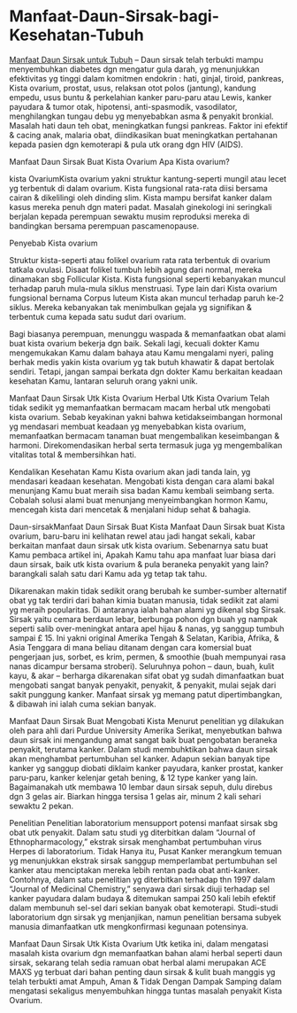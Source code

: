 # Manfaat-Daun-Sirsak-bagi-Kesehatan-Tubuh

<a href="http://daihatsu.co.id/kokgituya/article/lifestyle/1001-manfaat-daun-sirsak">Manfaat Daun Sirsak untuk Tubuh</a> – Daun sirsak telah terbukti mampu menyembuhkan diabetes dgn mengatur gula darah, yg menunjukkan efektivitas yg tinggi dalam komitmen endokrin : hati, ginjal, tiroid, pankreas, Kista ovarium, prostat, usus, relaksan otot polos (jantung), kandung empedu, usus buntu & perkelahian kanker paru-paru atau Lewis, kanker payudara & tumor otak, hipotensi, anti-spasmodik, vasodilator, menghilangkan tungau debu yg menyebabkan asma & penyakit bronkial. Masalah hati daun teh obat, meningkatkan fungsi pankreas. Faktor ini efektif & cacing anak, malaria obat, diindikasikan buat meningkatkan pertahanan kepada pasien dgn kemoterapi & pula utk orang dgn HIV (AIDS). 

Manfaat Daun Sirsak Buat Kista Ovarium 
Apa Kista ovarium? 

kista OvariumKista ovarium yakni struktur kantung-seperti mungil atau lecet yg terbentuk di dalam ovarium. Kista fungsional rata-rata diisi bersama cairan & dikelilingi oleh dinding slim. Kista mampu bersifat kanker dalam kasus mereka penuh dgn materi padat. Masalah ginekologi ini seringkali berjalan kepada perempuan sewaktu musim reproduksi mereka di bandingkan bersama perempuan pascamenopause. 

Penyebab Kista ovarium 

Struktur kista-seperti atau folikel ovarium rata rata terbentuk di ovarium tatkala ovulasi. Disaat folikel tumbuh lebih agung dari normal, mereka dinamakan sbg Follicular Kista. Kista fungsional seperti kebanyakan muncul terhadap paruh mula-mula siklus menstruasi. Type lain dari Kista ovarium fungsional bernama Corpus luteum Kista akan muncul terhadap paruh ke-2 siklus. Mereka kebanyakan tak menimbulkan gejala yg signifikan & terbentuk cuma kepada satu sudut dari ovarium. 

Bagi biasanya perempuan, menunggu waspada & memanfaatkan obat alami buat kista ovarium bekerja dgn baik. Sekali lagi, kecuali dokter Kamu mengemukakan Kamu dalam bahaya atau Kamu mengalami nyeri, paling berhak medis yakin kista ovarium yg tak butuh khawatir & dapat bertolak sendiri. Tetapi, jangan sampai berkata dgn dokter Kamu berkaitan keadaan kesehatan Kamu, lantaran seluruh orang yakni unik. 

Manfaat Daun Sirsak Utk Kista Ovarium 
Herbal Utk Kista Ovarium 
Telah tidak sedikit yg memanfaatkan bermacam macam herbal utk mengobati kista ovarium. Sebab keyakinan yakni bahwa ketidakseimbangan hormonal yg mendasari membuat keadaan yg menyebabkan kista ovarium, memanfaatkan bermacam tanaman buat mengembalikan keseimbangan & harmoni. Direkomendasikan herbal serta termasuk juga yg mengembalikan vitalitas total & membersihkan hati. 

Kendalikan Kesehatan Kamu 
Kista ovarium akan jadi tanda lain, yg mendasari keadaan kesehatan. Mengobati kista dengan cara alami bakal menunjang Kamu buat meraih sisa badan Kamu kembali seimbang serta. Cobalah solusi alami buat menunjang menyeimbangkan hormon Kamu, mencegah kista dari mencetak & menjalani hidup sehat & bahagia. 

Daun-sirsakManfaat Daun Sirsak Buat Kista 
Manfaat Daun Sirsak buat Kista ovarium, baru-baru ini kelihatan rewel atau jadi hangat sekali, kabar berkaitan manfaat daun sirsak utk kista ovarium. Sebenarnya satu buat Kamu pembaca artikel ini, Apakah Kamu tahu apa manfaat luar biasa dari daun sirsak, baik utk kista ovarium & pula beraneka penyakit yang lain? barangkali salah satu dari Kamu ada yg tetap tak tahu. 

Dikarenakan makin tidak sedikit orang berubah ke sumber-sumber alternatif obat yg tak terdiri dari bahan kimia buatan manusia, tidak sedikit zat alami yg meraih popularitas. Di antaranya ialah bahan alami yg dikenal sbg Sirsak. Sirsak yaitu cemara berdaun lebar, berbunga pohon dgn buah yg nampak seperti salib over-meningkat antara apel hijau & nanas, yg sanggup tumbuh sampai £ 15. Ini yakni original Amerika Tengah & Selatan, Karibia, Afrika, & Asia Tenggara di mana beliau ditanam dengan cara komersial buat pengerjaan jus, sorbet, es krim, permen, & smoothie (buah mempunyai rasa nanas dicampur bersama stroberi). Seluruhnya pohon – daun, buah, kulit kayu, & akar – berharga dikarenakan sifat obat yg sudah dimanfaatkan buat mengobati sangat banyak penyakit, penyakit, & penyakit, mulai sejak dari sakit punggung kanker. Manfaat sirsak yg memang patut dipertimbangkan, & dibawah ini ialah cuma sekian banyak. 

Manfaat Daun Sirsak Buat Mengobati Kista 
Menurut penelitian yg dilakukan oleh para ahli dari Purdue University Amerika Serikat, menyebutkan bahwa daun sirsak ini mengandung amat sangat baik buat pengobatan beraneka penyakit, terutama kanker. Dalam studi membuhktikan bahwa daun sirsak akan menghambat pertumbuhan sel kanker. Adapun sekian banyak tipe kanker yg sanggup diobati diklaim kanker payudara, kanker prostat, kanker paru-paru, kanker kelenjar getah bening, & 12 type kanker yang lain. Bagaimanakah utk membawa 10 lembar daun sirsak sepuh, dulu direbus dgn 3 gelas air. Biarkan hingga tersisa 1 gelas air, minum 2 kali sehari sewaktu 2 pekan. 

Penelitian 
Penelitian laboratorium mensupport potensi manfaat sirsak sbg obat utk penyakit. Dalam satu studi yg diterbitkan dalam “Journal of Ethnopharmacology,” ekstrak sirsak menghambat pertumbuhan virus Herpes di laboratorium. Tidak Hanya itu, Pusat Kanker merangkum temuan yg menunjukkan ekstrak sirsak sanggup memperlambat pertumbuhan sel kanker atau menciptakan mereka lebih rentan pada obat anti-kanker. Contohnya, dalam satu penelitian yg diterbitkan terhadap thn 1997 dalam “Journal of Medicinal Chemistry,” senyawa dari sirsak diuji terhadap sel kanker payudara dalam budaya & ditemukan sampai 250 kali lebih efektif dalam membunuh sel-sel dari sekian banyak obat kemoterapi. Studi-studi laboratorium dgn sirsak yg menjanjikan, namun penelitian bersama subyek manusia dimanfaatkan utk mengkonfirmasi kegunaan potensinya. 

Manfaat Daun Sirsak Utk Kista Ovarium 
Utk ketika ini, dalam mengatasi masalah kista ovarium dgn memanfaatkan bahan alami herbal seperti daun sirsak, sekarang telah sedia ramuan obat herbal alami merupakan ACE MAXS yg terbuat dari bahan penting daun sirsak & kulit buah manggis yg telah terbukti amat Ampuh, Aman & Tidak Dengan Dampak Samping dalam mengatasi sekaligus menyembuhkan hingga tuntas masalah penyakit Kista Ovarium. 
